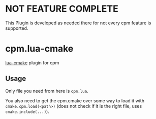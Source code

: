 # NOT FEATURE COMPLETE
This Plugin is developed as needed there for not every cpm feature is supported.

# cpm.lua-cmake
[lua-cmake](https://github.com/derFreemaker/lua-cmake) plugin for cpm

## Usage
Only file you need from here is `cpm.lua`.

You also need to get the cpm.cmake over some way to load it with `cmake.cpm.load(<path>)` (does not check if it is the right file, uses `cmake.include(...)`).
